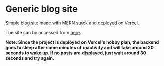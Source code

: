 # Generic blog site
Simple blog site made with MERN stack and deployed on <a href=https://vercel.com/>Vercel</a>.

The site can be accessed from <a href=https://generic-blog-site.vercel.app/>here</a>.

<b>Note: Since the project is deployed on Vercel's hobby plan, the backend goes to sleep after some minutes of inactivity and will take around 30 seconds to wake up. If no posts are displayed, just wait around 30 seconds and try again.<b>
